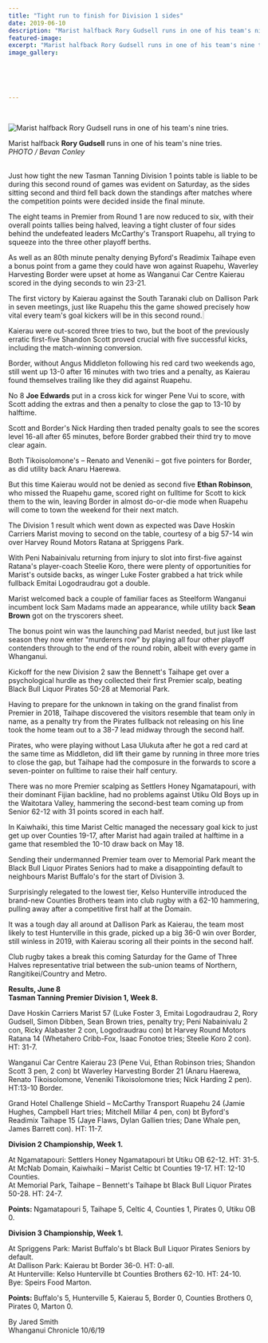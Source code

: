 ```yaml
---
title: "Tight run to finish for Division 1 sides"
date: 2019-06-10
description: "Marist halfback Rory Gudsell runs in one of his team's nine tries playing Ratana at Spriggens Park on Saturday..."
featured-image: 
excerpt: "Marist halfback Rory Gudsell runs in one of his team's nine tries playing Ratana at Spriggens Park on Saturday."
image_gallery:
	
	
	
	
	
---
```


<p>&nbsp;</p>
<p><img src="https://www.nzherald.co.nz/resizer/bDQ9GfpaeaFJrzSAlKmGpo05jHg=/620x413/smart/filters:quality(70)/arc-anglerfish-syd-prod-nzme.s3.amazonaws.com/public/5YDVBSDAWBDN3GHZPSL6GX6424.jpg" alt="Marist halfback Rory Gudsell runs in one of his team's nine tries." /></p>
<p><span>Marist halfback <strong>Rory Gudsell</strong> runs in one of his team's nine tries.</span><br /><em>PHOTO / Bevan Conley</em></p>
<p><br />Just how tight the new Tasman Tanning Division 1 points table is liable to be during this second round of games was evident on Saturday, as the sides sitting second and third fell back down the standings after matches where the competition points were decided inside the final minute.</p>
<p>The eight teams in Premier from Round 1 are now reduced to six, with their overall points tallies being halved, leaving a tight cluster of four sides behind the undefeated leaders McCarthy's Transport Ruapehu, all trying to squeeze into the three other playoff berths.</p>
<p><span class="ellipsis">As well as an 80th minute penalty</span>&nbsp;<span class="QhgiTxHt0g">denying Byford's Readimix Taihape even a bonus point from a game they could have won against Ruapehu, Waverley Harvesting Border were upset at home as Wanganui Car Centre Kaierau scored in the dying seconds to win 23-21.</span></p>
<p class="QhgiTxHt0g">The first victory by Kaierau against the South Taranaki club on Dallison Park in seven meetings, just like Ruapehu this the game showed precisely how vital every team's goal kickers will be in this second round.<span style="background-color: #e2e2e2;">&nbsp;</span></p>
<p class="QhgiTxHt0g">Kaierau were out-scored three tries to two, but the boot of the previously erratic first-five Shandon Scott proved crucial with five successful kicks, including the match-winning conversion.</p>
<p class="QhgiTxHt0g">Border, without Angus Middleton following his red card two weekends ago, still went up 13-0 after 16 minutes with two tries and a penalty, as Kaierau found themselves trailing like they did against Ruapehu.</p>
<p class="QhgiTxHt0g">No 8 <strong>Joe Edwards</strong> put in a cross kick for winger Pene Vui to score, with Scott adding the extras and then a penalty to close the gap to 13-10 by halftime.</p>
<p class="QhgiTxHt0g">Scott and Border's Nick Harding then traded penalty goals to see the scores level 16-all after 65 minutes, before Border grabbed their third try to move clear again.</p>
<p class="QhgiTxHt0g">Both Tikoisolomone's &ndash; Renato and Veneniki &ndash; got five pointers for Border, as did utility back Anaru Haerewa.</p>
<p class="QhgiTxHt0g">But this time Kaierau would not be denied as second five <strong>Ethan Robinson</strong>, who missed the Ruapehu game, scored right on fulltime for Scott to kick them to the win, leaving Border in almost do-or-die mode when Ruapehu will come to town the weekend for their next match.</p>
<p class="QhgiTxHt0g">The Division 1 result which went down as expected was Dave Hoskin Carriers Marist moving to second on the table, courtesy of a big 57-14 win over Harvey Round Motors Ratana at Spriggens Park.</p>
<p class="QhgiTxHt0g">With Peni Nabainivalu returning from injury to slot into first-five against Ratana's player-coach Steelie Koro, there were plenty of opportunities for Marist's outside backs, as winger Luke Foster grabbed a hat trick while fullback Emitai Logodraudrau got a double.</p>
<p class="QhgiTxHt0g">Marist welcomed back a couple of familiar faces as Steelform Wanganui incumbent lock Sam Madams made an appearance, while utility back <strong>Sean Brown</strong> got on the tryscorers sheet.</p>
<p class="QhgiTxHt0g">The bonus point win was the launching pad Marist needed, but just like last season they now enter "murderers row" by playing all four other playoff contenders through to the end of the round robin, albeit with every game in Whanganui.</p>
<p class="QhgiTxHt0g">Kickoff for the new Division 2 saw the Bennett's Taihape get over a psychological hurdle as they collected their first Premier scalp, beating Black Bull Liquor Pirates 50-28 at Memorial Park.</p>
<p class="QhgiTxHt0g">Having to prepare for the unknown in taking on the grand finalist from Premier in 2018, Taihape discovered the visitors resemble that team only in name, as a penalty try from the Pirates fullback not releasing on his line took the home team out to a 38-7 lead midway through the second half.</p>
<p class="QhgiTxHt0g">Pirates, who were playing without Lasa Ulukuta after he got a red card at the same time as Middleton, did lift their game by running in three more tries to close the gap, but Taihape had the composure in the forwards to score a seven-pointer on fulltime to raise their half century.</p>
<p class="QhgiTxHt0g">There was no more Premier scalping as Settlers Honey Ngamatapouri, with their dominant Fijian backline, had no problems against Utiku Old Boys up in the Waitotara Valley, hammering the second-best team coming up from Senior 62-12 with 31 points scored in each half.</p>
<p class="QhgiTxHt0g">In Kaiwhaiki, this time Marist Celtic managed the necessary goal kick to just get up over Counties 19-17, after Marist had again trailed at halftime in a game that resembled the 10-10 draw back on May 18.</p>
<p class="QhgiTxHt0g">Sending their undermanned Premier team over to Memorial Park meant the Black Bull Liquor Pirates Seniors had to make a disappointing default to neighbours Marist Buffalo's for the start of Division 3.</p>
<p class="QhgiTxHt0g">Surprisingly relegated to the lowest tier, Kelso Hunterville introduced the brand-new Counties Brothers team into club rugby with a 62-10 hammering, pulling away after a competitive first half at the Domain.</p>
<p class="QhgiTxHt0g">It was a tough day all around at Dallison Park as Kaierau, the team most likely to test Hunterville in this grade, picked up a big 36-0 win over Border, still winless in 2019, with Kaierau scoring all their points in the second half.</p>
<p class="QhgiTxHt0g">Club rugby takes a break this coming Saturday for the Game of Three Halves representative trial between the sub-union teams of Northern, Rangitikei/Country and Metro.</p>
<p class="QhgiTxHt0g"><span class="QhgiTxHt0g"><strong>Results, June 8&nbsp;</strong><br /><strong>Tasman Tanning Premier Division 1, Week 8.</strong></span></p>
<p class="QhgiTxHt0g">Dave Hoskin Carriers Marist 57 (Luke Foster 3, Emitai Logodraudrau 2, Rory Gudsell, Simon Dibben, Sean Brown tries, penalty try; Peni Nabainivalu 2 con, Ricky Alabaster 2 con, Logodraudrau con) bt Harvey Round Motors Ratana 14 (Whetahero Cribb-Fox, Isaac Fonotoe tries; Steelie Koro 2 con). HT: 31-7.</p>
<p class="QhgiTxHt0g">Wanganui Car Centre Kaierau 23 (Pene Vui, Ethan Robinson tries; Shandon Scott 3 pen, 2 con) bt Waverley Harvesting Border 21 (Anaru Haerewa, Renato Tikoisolomone, Veneniki Tikoisolomone tries; Nick Harding 2 pen). HT:13-10 Border.</p>
<p class="QhgiTxHt0g">Grand Hotel Challenge Shield &ndash; McCarthy Transport Ruapehu 24 (Jamie Hughes, Campbell Hart tries; Mitchell Millar 4 pen, con) bt Byford's Readimix Taihape 15 (Jaye Flaws, Dylan Gallien tries; Dane Whale pen, James Barrett con). HT: 11-7.</p>
<p class="QhgiTxHt0g"><span class="QhgiTxHt0g"><strong>Division 2 Championship, Week 1.</strong></span></p>
<p class="QhgiTxHt0g">At Ngamatapouri: Settlers Honey Ngamatapouri bt Utiku OB 62-12. HT: 31-5.<br />At McNab Domain, Kaiwhaiki &ndash; Marist Celtic bt Counties 19-17. HT: 12-10 Counties.<br />At Memorial Park, Taihape &ndash; Bennett's Taihape bt Black Bull Liquor Pirates 50-28. HT: 24-7.</p>
<p class="QhgiTxHt0g"><span class="QhgiTxHt0g"><strong>Points:&nbsp;</strong>Ngamatapouri 5, Taihape 5, Celtic 4, Counties 1, Pirates 0, Utiku OB 0.</span></p>
<p class="QhgiTxHt0g"><span class="QhgiTxHt0g"><strong>Division 3 Championship, Week 1.</strong></span></p>
<p class="QhgiTxHt0g">At Spriggens Park: Marist Buffalo's bt Black Bull Liquor Pirates Seniors by default.<br />At Dallison Park: Kaierau bt Border 36-0. HT: 0-all.<br />At Hunterville: Kelso Hunterville bt Counties Brothers 62-10. HT: 24-10.<br />Bye: Speirs Food Marton.</p>
<p class="QhgiTxHt0g"><span class="QhgiTxHt0g"><strong>Points:&nbsp;</strong>Buffalo's 5, Hunterville 5, Kaierau 5, Border 0, Counties Brothers 0, Pirates 0, Marton 0.</span></p>
<p class="QhgiTxHt0g"><span class="QhgiTxHt0g">By Jared Smith<br />Whanganui Chronicle 10/6/19</span></p>

